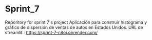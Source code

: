 # Sprint_7
Reporitory for sprint 7's project
Aplicación para construir histograma y gráfico de dispersión de ventas de autos en Estados Unidos.
URL de streamlit : https://sprint-7-n8oi.onrender.com/
